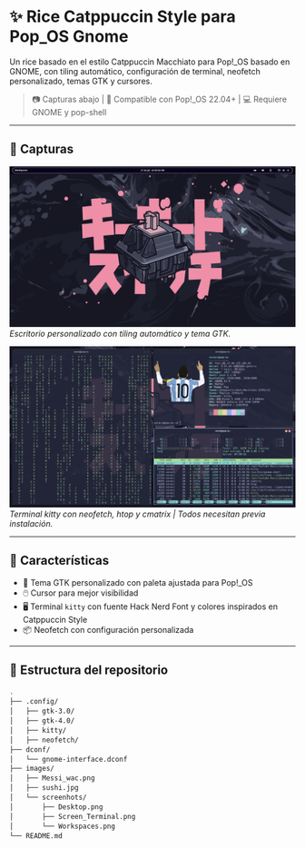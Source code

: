 # ✨ Rice Catppuccin Style para Pop_OS Gnome

Un rice basado en el estilo Catppuccin Macchiato para Pop!_OS basado en GNOME, con tiling automático, configuración de terminal, neofetch personalizado, temas GTK y cursores.

> 📷 Capturas abajo | 🔧 Compatible con Pop!_OS 22.04+ | 💻 Requiere GNOME y pop-shell

---

## 📸 Capturas

![Escritorio con pop-shell y tema Catppuccin](./images/screenshots/Desktop.png)  
*Escritorio personalizado con tiling automático y tema GTK.*

![Neofetch + Htop + Cmatrix](./images/screenshots/Screen_Terminal.png)  
*Terminal kitty con neofetch, htop y cmatrix | Todos necesitan previa instalación.*

---

## 🧰 Características

- 🎨 Tema GTK personalizado con paleta ajustada para Pop!_OS  
- 🖱️ Cursor  para mejor visibilidad  
- 🖥️ Terminal `kitty` con fuente Hack Nerd Font y colores inspirados en Catppuccin Style  
- 📦 Neofetch con configuración personalizada

---

## 📁 Estructura del repositorio

```bash
.
├── .config/
│   ├── gtk-3.0/
│   ├── gtk-4.0/
│   ├── kitty/
│   ├── neofetch/
├── dconf/
│   └── gnome-interface.dconf
├── images/
│   ├── Messi_wac.png
│   ├── sushi.jpg
│   └── screenhots/
│   	├── Desktop.png
│   	├── Screen_Terminal.png
│   	└── Workspaces.png
└── README.md

